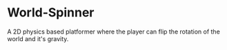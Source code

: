 # World-Spinner
A 2D physics based platformer where the player can flip the rotation of the world and it's gravity.
